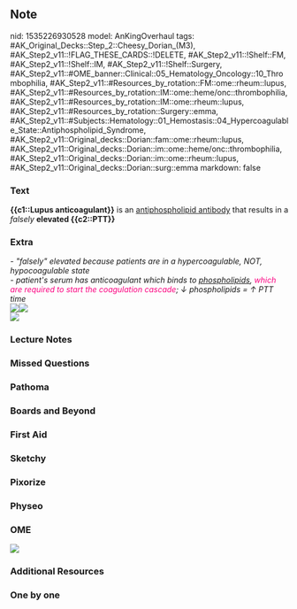 ## Note
nid: 1535226930528
model: AnKingOverhaul
tags: #AK_Original_Decks::Step_2::Cheesy_Dorian_(M3), #AK_Step2_v11::!FLAG_THESE_CARDS::!DELETE, #AK_Step2_v11::!Shelf::FM, #AK_Step2_v11::!Shelf::IM, #AK_Step2_v11::!Shelf::Surgery, #AK_Step2_v11::#OME_banner::Clinical::05_Hematology_Oncology::10_Thrombophilia, #AK_Step2_v11::#Resources_by_rotation::FM::ome::rheum::lupus, #AK_Step2_v11::#Resources_by_rotation::IM::ome::heme/onc::thrombophilia, #AK_Step2_v11::#Resources_by_rotation::IM::ome::rheum::lupus, #AK_Step2_v11::#Resources_by_rotation::Surgery::emma, #AK_Step2_v11::#Subjects::Hematology::01_Hemostasis::04_Hypercoagulable_State::Antiphospholipid_Syndrome, #AK_Step2_v11::Original_decks::Dorian::fam::ome::rheum::lupus, #AK_Step2_v11::Original_decks::Dorian::im::ome::heme/onc::thrombophilia, #AK_Step2_v11::Original_decks::Dorian::im::ome::rheum::lupus, #AK_Step2_v11::Original_decks::Dorian::surg::emma
markdown: false

### Text
<b>{{c1::Lupus anticoagulant}}</b> is an <u>antiphospholipid
antibody</u> that results in a <i>falsely</i> <b>elevated
{{c2::PTT}}</b>

### Extra
<div>
  <i>- "falsely" elevated because patients are in a
  hypercoagulable, NOT, hypocoagulable state</i>
  <div>
    <i>- patient's serum has anticoagulant which binds to
    <u>phospholipids</u>, <font color="#FC0280">which are required
    to start the coagulation cascade</font>; ↓ phospholipids = ↑
    PTT time</i>
  </div>
</div>
<div>
  <div>
    <i><img src="paste-14606260355727361.jpg"><img src=
    "paste-408515814359041.jpg"></i>
  </div>
  <div style="font-weight: bold;">
    <i><img src="paste-3100536890982403.jpg"></i>
  </div>
</div>

### Lecture Notes


### Missed Questions


### Pathoma


### Boards and Beyond


### First Aid


### Sketchy


### Pixorize


### Physeo


### OME
<div class="ome-widget">
  <a href=
  "https://onlinemeded.org/spa/hematology-oncology/thrombophilia/acquire?ref=anki">
  <img src="_OME_AnkiFlashcards_Lesson_5.png"></a>
</div>

### Additional Resources


### One by one

